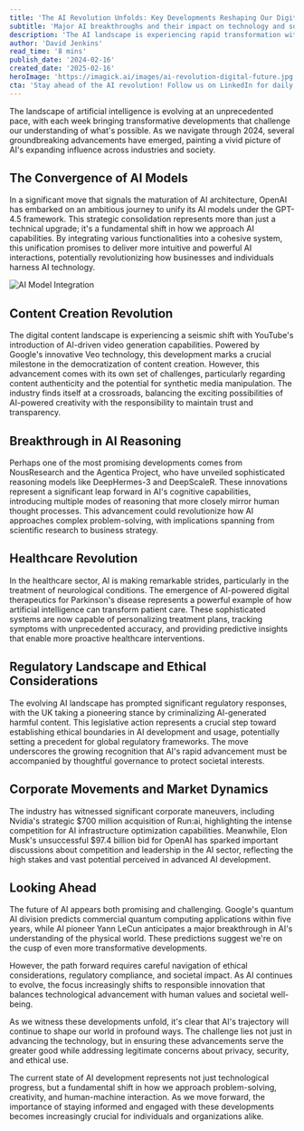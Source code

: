 ```yaml
---
title: 'The AI Revolution Unfolds: Key Developments Reshaping Our Digital Future'
subtitle: 'Major AI breakthroughs and their impact on technology and society'
description: 'The AI landscape is experiencing rapid transformation with significant developments in model unification, content creation, reasoning capabilities, and healthcare applications. From OpenAI\'s GPT-4.5 framework to breakthroughs in AI reasoning and regulatory responses, these advances are reshaping our digital future while raising important questions about ethics and governance.'
author: 'David Jenkins'
read_time: '8 mins'
publish_date: '2024-02-16'
created_date: '2025-02-16'
heroImage: 'https://imagick.ai/images/ai-revolution-digital-future.jpg'
cta: 'Stay ahead of the AI revolution! Follow us on LinkedIn for daily updates on groundbreaking developments in artificial intelligence and their impact on industries worldwide.'
---
```


The landscape of artificial intelligence is evolving at an unprecedented pace, with each week bringing transformative developments that challenge our understanding of what's possible. As we navigate through 2024, several groundbreaking advancements have emerged, painting a vivid picture of AI's expanding influence across industries and society.

## The Convergence of AI Models

In a significant move that signals the maturation of AI architecture, OpenAI has embarked on an ambitious journey to unify its AI models under the GPT-4.5 framework. This strategic consolidation represents more than just a technical upgrade; it's a fundamental shift in how we approach AI capabilities. By integrating various functionalities into a cohesive system, this unification promises to deliver more intuitive and powerful AI interactions, potentially revolutionizing how businesses and individuals harness AI technology.

![AI Model Integration](https://i.magick.ai/AIModelIntegration_2024)

## Content Creation Revolution

The digital content landscape is experiencing a seismic shift with YouTube's introduction of AI-driven video generation capabilities. Powered by Google's innovative Veo technology, this development marks a crucial milestone in the democratization of content creation. However, this advancement comes with its own set of challenges, particularly regarding content authenticity and the potential for synthetic media manipulation. The industry finds itself at a crossroads, balancing the exciting possibilities of AI-powered creativity with the responsibility to maintain trust and transparency.

## Breakthrough in AI Reasoning

Perhaps one of the most promising developments comes from NousResearch and the Agentica Project, who have unveiled sophisticated reasoning models like DeepHermes-3 and DeepScaleR. These innovations represent a significant leap forward in AI's cognitive capabilities, introducing multiple modes of reasoning that more closely mirror human thought processes. This advancement could revolutionize how AI approaches complex problem-solving, with implications spanning from scientific research to business strategy.

## Healthcare Revolution

In the healthcare sector, AI is making remarkable strides, particularly in the treatment of neurological conditions. The emergence of AI-powered digital therapeutics for Parkinson's disease represents a powerful example of how artificial intelligence can transform patient care. These sophisticated systems are now capable of personalizing treatment plans, tracking symptoms with unprecedented accuracy, and providing predictive insights that enable more proactive healthcare interventions.

## Regulatory Landscape and Ethical Considerations

The evolving AI landscape has prompted significant regulatory responses, with the UK taking a pioneering stance by criminalizing AI-generated harmful content. This legislative action represents a crucial step toward establishing ethical boundaries in AI development and usage, potentially setting a precedent for global regulatory frameworks. The move underscores the growing recognition that AI's rapid advancement must be accompanied by thoughtful governance to protect societal interests.

## Corporate Movements and Market Dynamics

The industry has witnessed significant corporate maneuvers, including Nvidia's strategic $700 million acquisition of Run:ai, highlighting the intense competition for AI infrastructure optimization capabilities. Meanwhile, Elon Musk's unsuccessful $97.4 billion bid for OpenAI has sparked important discussions about competition and leadership in the AI sector, reflecting the high stakes and vast potential perceived in advanced AI development.

## Looking Ahead

The future of AI appears both promising and challenging. Google's quantum AI division predicts commercial quantum computing applications within five years, while AI pioneer Yann LeCun anticipates a major breakthrough in AI's understanding of the physical world. These predictions suggest we're on the cusp of even more transformative developments.

However, the path forward requires careful navigation of ethical considerations, regulatory compliance, and societal impact. As AI continues to evolve, the focus increasingly shifts to responsible innovation that balances technological advancement with human values and societal well-being.

As we witness these developments unfold, it's clear that AI's trajectory will continue to shape our world in profound ways. The challenge lies not just in advancing the technology, but in ensuring these advancements serve the greater good while addressing legitimate concerns about privacy, security, and ethical use.

The current state of AI development represents not just technological progress, but a fundamental shift in how we approach problem-solving, creativity, and human-machine interaction. As we move forward, the importance of staying informed and engaged with these developments becomes increasingly crucial for individuals and organizations alike.